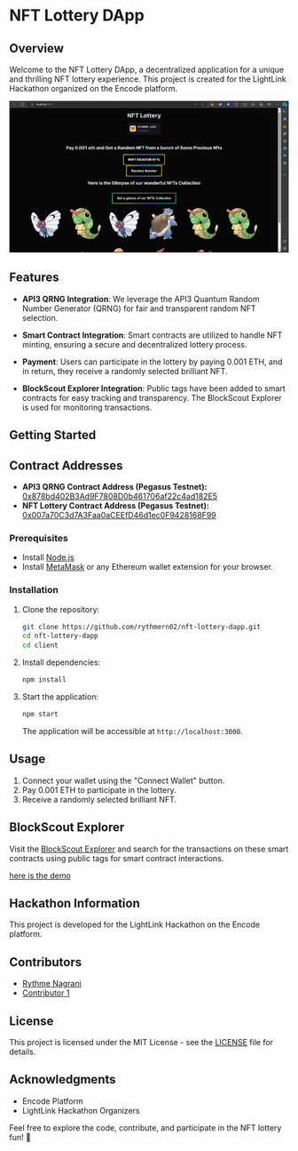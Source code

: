 # NFT Lottery DApp

## Overview

Welcome to the NFT Lottery DApp, a decentralized application for a unique and thrilling NFT lottery experience. This project is created for the LightLink Hackathon organized on the Encode platform.

![NFT_LOTTERY_DAPP](https://github.com/rythmern02/Nft-Lottery-DApp/blob/main/Screenshot%202024-02-01%20200139.png)
## Features

- **API3 QRNG Integration**: We leverage the API3 Quantum Random Number Generator (QRNG) for fair and transparent random NFT selection.

- **Smart Contract Integration**: Smart contracts are utilized to handle NFT minting, ensuring a secure and decentralized lottery process.

- **Payment**: Users can participate in the lottery by paying 0.001 ETH, and in return, they receive a randomly selected brilliant NFT.

- **BlockScout Explorer Integration**: Public tags have been added to smart contracts for easy tracking and transparency. The BlockScout Explorer is used for monitoring transactions.

## Getting Started

## Contract Addresses

- **API3 QRNG Contract Address (Pegasus Testnet):** [0x878bd402B3Ad9F7808D0b461706af22c4ad182E5](https://pegasus.lightlink.io/address/0x878bd402B3Ad9F7808D0b461706af22c4ad182E5)
- **NFT Lottery Contract Address (Pegasus Testnet):** [0x007a70C3d7A3Faa0aCEEfD46d1ec0F9428168F99](https://peagasus.lightlink.io/address/0x007a70C3d7A3Faa0aCEEfD46d1ec0F9428168F99)

### Prerequisites

- Install [Node.js](https://nodejs.org/)
- Install [MetaMask](https://metamask.io/) or any Ethereum wallet extension for your browser.

### Installation

1. Clone the repository:

   ```bash
   git clone https://github.com/rythmern02/nft-lottery-dapp.git
   cd nft-lottery-dapp
   cd client
   ```

2. Install dependencies:

   ```bash
   npm install
   ```

3. Start the application:

   ```bash
   npm start
   ```

   The application will be accessible at `http://localhost:3000`.

## Usage

1. Connect your wallet using the "Connect Wallet" button.
2. Pay 0.001 ETH to participate in the lottery.
3. Receive a randomly selected brilliant NFT.

## BlockScout Explorer

Visit the [BlockScout Explorer](https://blockscout.com/) and search for the transactions on these smart contracts using public tags for smart contract interactions.

[here is the demo](https://github.com/rythmern02/Nft-Lottery-DApp/blob/main/lightlink_project_randomized%20nfts%20(1)%20(1).mp4)

## Hackathon Information

This project is developed for the LightLink Hackathon on the Encode platform.

## Contributors

- [Rythme Nagrani](https://www.linkedin.com/in/rythme-nagrani-170ab1265/)
- [Contributor 1](https://github.com/rythmern02)

## License

This project is licensed under the MIT License - see the [LICENSE](LICENSE) file for details.

## Acknowledgments

- Encode Platform
- LightLink Hackathon Organizers

Feel free to explore the code, contribute, and participate in the NFT lottery fun! 🚀

